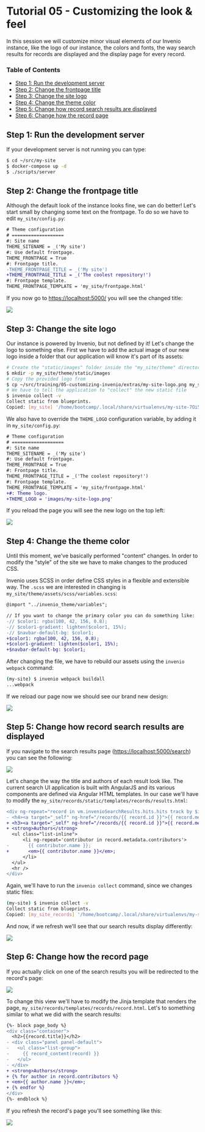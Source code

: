 # Tutorial 05 - Customizing the look & feel

In this session we will customize minor visual elements of our Invenio
instance, like the logo of our instance, the colors and fonts, the way search
results for records are displayed and the display page for every record.

### Table of Contents

- [Step 1: Run the development server](#step-1-run-the-development-server)
- [Step 2: Change the frontpage title](#step-2-change-the-frontpage-title)
- [Step 3: Change the site logo](#step-3-change-the-site-logo)
- [Step 4: Change the theme color](#step-4-change-the-theme-color)
- [Step 5: Change how record search results are displayed](#step-5-change-how-record-search-results-are-displayed)
- [Step 6: Change how the record page](#step-6-change-how-the-record-page)

## Step 1: Run the development server

If your development server is not running you can type:

```bash
$ cd ~/src/my-site
$ docker-compose up -d
$ ./scripts/server
```

## Step 2: Change the frontpage title

Although the default look of the instance looks fine, we can do better! Let's
start small by changing some text on the frontpage. To do so we have to edit
`my_site/config.py`:

```diff
# Theme configuration
# ===================
#: Site name
THEME_SITENAME = _('My site')
#: Use default frontpage.
THEME_FRONTPAGE = True
#: Frontpage title.
-THEME_FRONTPAGE_TITLE = _('My site')
+THEME_FRONTPAGE_TITLE = _('The coolest repository!')
#: Frontpage template.
THEME_FRONTPAGE_TEMPLATE = 'my_site/frontpage.html'
```

If you now go to <https://localhost:5000/> you will see the changed title:

![](./images/frontpage-title.png)

## Step 3: Change the site logo

Our instance is powered by Invenio, but not defined by it! Let's change the
logo to something else. First we have to add the actual image of our new logo
inside a folder that our application will know it's part of its assets:

```bash
# Create the "static/images" folder inside the "my_site/theme" directory
$ mkdir -p my_site/theme/static/images
# Copy the provided logo from
$ cp ~/src/training/05-customizing-invenio/extras/my-site-logo.png my_site/theme/static/images/
# We have to tell the application to "collect" the new static file
$ invenio collect -v
Collect static from blueprints.
Copied: [my_site] '/home/bootcamp/.local/share/virtualenvs/my-site-7Oi5HgLM/var/instance/static/images/my-site-logo.png'
```

We also have to override the `THEME_LOGO` configuration variable, by adding it
in `my_site/config.py`:

```diff
# Theme configuration
# ===================
#: Site name
THEME_SITENAME = _('My site')
#: Use default frontpage.
THEME_FRONTPAGE = True
#: Frontpage title.
THEME_FRONTPAGE_TITLE = _('The coolest repository!')
#: Frontpage template.
THEME_FRONTPAGE_TEMPLATE = 'my_site/frontpage.html'
+#: Theme logo.
+THEME_LOGO = 'images/my-site-logo.png'
```

If you reload the page you will see the new logo on the top left:

![](./images/frontpage-logo.png)

## Step 4: Change the theme color

Until this moment, we've basically performed "content" changes. In order to
modify the "style" of the site we have to make changes to the produced CSS.

Invenio uses SCSS in order define CSS styles in a flexible and extensible way.
The `.scss` we are interested in changing is
`my_site/theme/assets/scss/variables.scss`:

```diff
@import "../invenio_theme/variables";

// If you want to change the primary color you can do something like:
-// $color1: rgba(100, 42, 156, 0.8);
-// $color1-gradient: lighten($color1, 15%);
-// $navbar-default-bg: $color1;
+$color1: rgba(100, 42, 156, 0.8);
+$color1-gradient: lighten($color1, 15%);
+$navbar-default-bg: $color1;
```

After changing the file, we have to rebuild our assets using the `invenio
webpack` command:

```bash
(my-site) $ invenio webpack buildall
...webpack
```

If we reload our page now we should see our brand new design:

![](./images/frontpage-color.png)

## Step 5: Change how record search results are displayed

If you navigate to the search results page (<https://localhost:5000/search>)
you can see the following:

![](./images/search-old.png)

Let's change the way the title and authors of each result look like. The
current search UI application is built with AngularJS and its various
components are defined via Angular HTML templates. In our case we'll have to
modify the `my_site/records/static/templates/records/results.html`:

```diff
<div ng-repeat="record in vm.invenioSearchResults.hits.hits track by $index">
- <h4><a target="_self" ng-href="/records/{{ record.id }}">{{ record.metadata.title }}</a></h4>
+ <h3><a target="_self" ng-href="/records/{{ record.id }}">{{ record.metadata.title }}</a></h3>
+ <strong>Authors</strong>
  <ul class="list-inline">
      <li ng-repeat='contributor in record.metadata.contributors'>
-       {{ contributor.name }};
+       <em>{{ contributor.name }}</em>;
      </li>
  </ul>
  <hr />
</div>
```

Again, we'll have to run the `invenio collect` command, since we changes static
files:

```bash
(my-site) $ invenio collect -v
Collect static from blueprints.
Copied: [my_site_records] '/home/bootcamp/.local/share/virtualenvs/my-site-7Oi5HgLM/var/instance/static/templates/records/results.html'
```

And now, if we refresh we'll see that our search results display differently:

![](./images/search-new.png)

## Step 6: Change how the record page

If you actually click on one of the search results you will be redirected to
the record's page:

![](./images/record-old.png)

To change this view we'll have to modify the Jinja template that renders the
page, `my_site/records/templates/records/record.html`. Let's to something
similar to what we did with the search results:

```diff
{%- block page_body %}
<div class="container">
  <h2>{{record.title}}</h2>
- <div class="panel panel-default">
-   <ul class="list-group">
-     {{ record_content(record) }}
-   </ul>
- </div>
+ <strong>Authors</strong>
+ {% for author in record.contributors %}
+ <em>{{ author.name }}</em>;
+ {% endfor %}
</div>
{%- endblock %}
```

If you refresh the record's page you'll see something like this:

![](./images/record-new.png)
